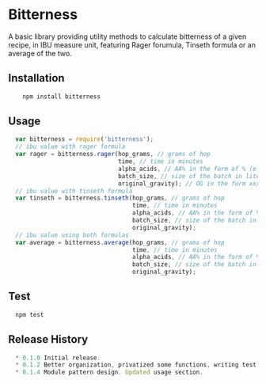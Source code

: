 Bitterness
==========

A basic library providing utility methods to calculate bitterness of a given recipe, in IBU measure unit, featuring Rager forumula, Tinseth formula or an average of the two.

## Installation
```js
    npm install bitterness
```
## Usage
```js
  var bitterness = require('bitterness');
  // ibu value with rager formula
  var rager = bitterness.rager(hop_grams, // grams of hop
                               time, // time in minutes
                               alpha_acids, // AA% in the form of % (e.g. 6% => 6)
                               batch_size, // size of the batch in liters
                               original_gravity); // OG in the form xxxx.xx (e.g. 1050.00)
  // ibu value with tinseth formula
  var tinseth = bitterness.tinseth(hop_grams, // grams of hop
                                   time, // time in minutes
                                   alpha_acids, // AA% in the form of % (e.g. 6% => 6)
                                   batch_size, // size of the batch in liters
                                   original_gravity);
  // ibu value using both formulas
  var average = bitterness.average(hop_grams, // grams of hop
                                   time, // time in minutes
                                   alpha_acids, // AA% in the form of % (e.g. 6% => 6)
                                   batch_size, // size of the batch in liters
                                   original_gravity);
```
## Test
```js
  npm test
```
## Release History
```js
  * 0.1.0 Initial release.
  * 0.1.2 Better organization, privatized some functions, writing test.
  * 0.1.4 Module pattern design. Updated usage section.
```
